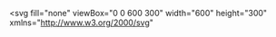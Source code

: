 <svg
  fill="none"
  viewBox="0 0 600 300"
  width="600"
  height="300"
  xmlns="http://www.w3.org/2000/svg"
>
  <foreignObject width="100%" height="100%">
    <div xmlns="http://www.w3.org/1999/xhtml">
      <style>
        @keyframes hi {
          0% {
            transform: rotate(0deg);
          }
          10% {
            transform: rotate(14deg);
          }
          20% {
            transform: rotate(-8deg);
          }
          30% {
            transform: rotate(14deg);
          }
          40% {
            transform: rotate(-4deg);
          }
          50% {
            transform: rotate(10deg);
          }
          60% {
            transform: rotate(0deg);
          }
          100% {
            transform: rotate(0deg);
          }
        }

        .container {
          background-color: black;

          width: 100%;
          height: 300px;

          display: flex;
          justify-content: center;
          align-items: center;
          color: white;

          font-family: -apple-system, BlinkMacSystemFont, "Segoe UI", Roboto,
            Helvetica, Arial, sans-serif, "Apple Color Emoji", "Segoe UI Emoji",
            "Segoe UI Symbol";
        }

        .hi {
          animation: hi 1.5s linear -0.5s infinite;
          display: inline-block;
          transform-origin: 70% 70%;
        }

        @media (prefers-reduced-motion) {
          .hi {
            animation: none;
          }
        }
      </style>

      <div class="container">
        <h1>
          Hi there, my name is Nikola
          <div class="hi">👋</div>
        </h1>
      </div>
    </div>
  </foreignObject>
</svg>
